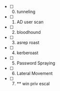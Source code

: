 - [ ] 0. tunneling
- [ ] 1. AD user scan
- [ ] 2. bloodhound
- [ ] 3. asrep roast
- [ ] 4. kerberoast
- [ ] 5. Password Spraying
- [ ] 6. Lateral Movement
- [ ] 7. ** win priv escal

